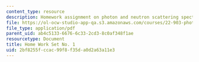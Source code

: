 ```yaml
---
content_type: resource
description: Homework assignment on photon and neutron scattering spectroscopy.
file: https://ol-ocw-studio-app-qa.s3.amazonaws.com/courses/22-903-photon-and-neutron-scattering-spectroscopy-and-its-applications-in-condensed-matter-spring-2005/2bf8255fccac99f8f35da0d2a63a11e3_22_903_hw_1_051.pdf
file_type: application/pdf
parent_uid: ab4c5133-6676-6c33-2cd3-8c0af348f1ae
resourcetype: Document
title: Home Work Set No. 1
uid: 2bf8255f-ccac-99f8-f35d-a0d2a63a11e3
---
```

